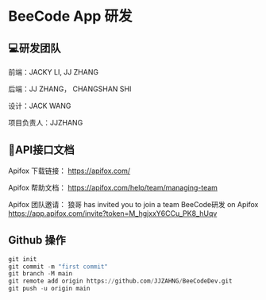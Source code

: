 # BeeCode App 研发

## 💻研发团队

前端：JACKY LI, JJ ZHANG

后端：JJ ZHANG， CHANGSHAN SHI

设计：JACK WANG

项目负责人：JJZHANG


## 📌API接口文档
Apifox 下载链接：
https://apifox.com/

Apifox 帮助文档：
https://apifox.com/help/team/managing-team

Apifox 团队邀请：
狼哥 has invited you to join a team BeeCode研发 on Apifox https://app.apifox.com/invite?token=M_hgjxxY6CCu_PK8_hUqv

## Github 操作

```python
git init
git commit -m "first commit"
git branch -M main
git remote add origin https://github.com/JJZAHNG/BeeCodeDev.git
git push -u origin main
```
